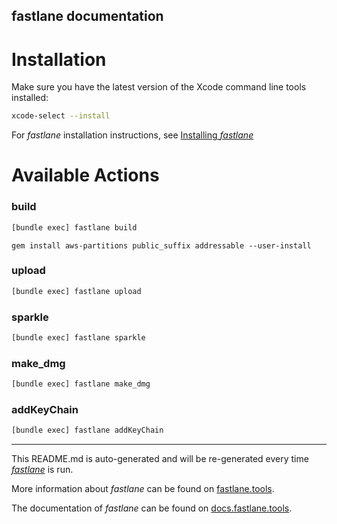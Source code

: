 fastlane documentation
----

# Installation

Make sure you have the latest version of the Xcode command line tools installed:

```sh
xcode-select --install
```

For _fastlane_ installation instructions, see [Installing _fastlane_](https://docs.fastlane.tools/#installing-fastlane)

# Available Actions

### build

```sh
[bundle exec] fastlane build
```

```
gem install aws-partitions public_suffix addressable --user-install
```

### upload

```sh
[bundle exec] fastlane upload
```



### sparkle

```sh
[bundle exec] fastlane sparkle
```



### make_dmg

```sh
[bundle exec] fastlane make_dmg
```



### addKeyChain

```sh
[bundle exec] fastlane addKeyChain
```



----

This README.md is auto-generated and will be re-generated every time [_fastlane_](https://fastlane.tools) is run.

More information about _fastlane_ can be found on [fastlane.tools](https://fastlane.tools).

The documentation of _fastlane_ can be found on [docs.fastlane.tools](https://docs.fastlane.tools).
